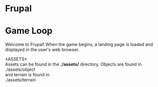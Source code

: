 # Frupal
<h1>Game Loop</h1>
<p>Welcome to Frupal! When the game begins, a landing page is loaded and displayed in the user's web browser.</p>
*ASSETS*
<br>
Assets can be found in the <b>./assets/</b> directory. Objects are found in
<br>
./assets/object
<br>
and terrain is found in
<br>
./assets/terrain
